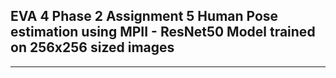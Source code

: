 ## EVA 4 Phase 2 Assignment 5 Human Pose estimation using MPII - ResNet50 Model trained on 256x256 sized images
------------------------------------------------------------------------------------------------------------
